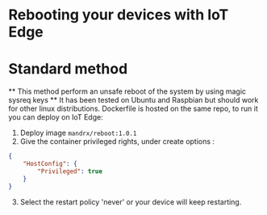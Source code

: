 # Rebooting your devices with IoT Edge

# Standard method
** This method perform an unsafe reboot of the system by using magic sysreq keys **
It has been tested on Ubuntu and Raspbian but should work for other linux distributions. Dockerfile is hosted on the same repo, to run it you can deploy on IoT Edge:

1. Deploy image `mandrx/reboot:1.0.1`  
2. Give the container privileged rights, under create options :
``` json
{
    "HostConfig": {
        "Privileged": true
    }
}
```
3. Select the restart policy 'never' or your device will keep restarting.